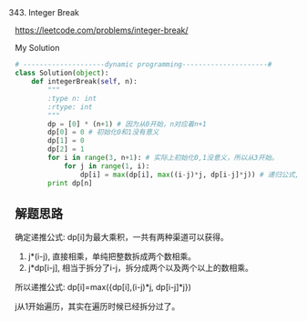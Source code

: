 ## 
343. Integer Break
 
https://leetcode.com/problems/integer-break/

My Solution

```python
# --------------------dynamic programming---------------------#
class Solution(object):
    def integerBreak(self, n):
        """
        :type n: int
        :rtype: int
        """
        dp = [0] * (n+1) # 因为从0开始，n对应着n+1
        dp[0] = 0 # 初始化0和1没有意义
        dp[1] = 0
        dp[2] = 1
        for i in range(3, n+1): # 实际上初始化0,1没意义，所以从3开始。
            for j in range(1, i):
                dp[i] = max(dp[i], max((i-j)*j, dp[i-j]*j)) # 递归公式, 把dp[i]放进去，是因为每次迭代的时候进行比较。
        print dp[n]
```
## 解题思路
确定递推公式: dp[i]为最大乘积，一共有两种渠道可以获得。

1. j*(i-j), 直接相乘，单纯把整数拆成两个数相乘。
2. j*dp[i-j], 相当于拆分了i-j，拆分成两个以及两个以上的数相乘。

所以递推公式: dp[i]=max({dp[i],(i-j)*j, dp[i-j]*j})

j从1开始遍历，其实在遍历时候已经拆分过了。
